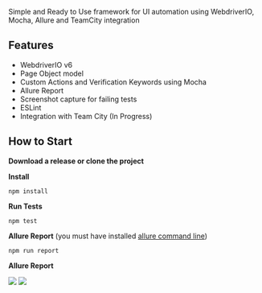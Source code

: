 Simple and Ready to Use framework for UI automation using WebdriverIO, Mocha, Allure and TeamCity integration 

## Features
- WebdriverIO v6
- Page Object model
- Custom Actions and Verification Keywords using Mocha
- Allure Report
- Screenshot capture for failing tests
- ESLint
- Integration with Team City (In Progress)

## How to Start

**Download a release or clone the project**

**Install**

```npm install```

**Run Tests**

```npm test```

**Allure Report**
(you must have installed [allure command line](https://docs.qameta.io/allure/#_get_started))

```npm run report```

**Allure Report**

<img src="Allure_Report_1.jpg">

<img src="Allure_Report_2.jpg">
